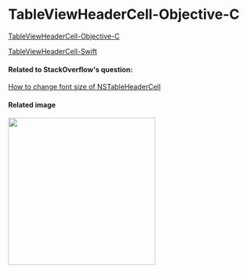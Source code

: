 # TableViewHeaderCell-Objective-C

[TableViewHeaderCell-Objective-C](https://github.com/tomfriwel/TableViewHeaderCell-Objective-C)

[TableViewHeaderCell-Swift](https://github.com/tomfriwel/TableViewHeaderCell-Swift)

#### Related to StackOverflow's question:

[How to change font size of NSTableHeaderCell](http://stackoverflow.com/questions/43510646/how-to-change-font-size-of-nstableheadercell)


#### Related image

<img src="https://cloud.githubusercontent.com/assets/11268235/26354550/92e3bc0c-3ff7-11e7-8bce-6f641876978f.png" width="300" />
